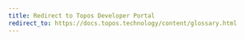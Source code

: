 ```yaml
---
title: Redirect to Topos Developer Portal
redirect_to: https://docs.topos.technology/content/glossary.html
---
```


